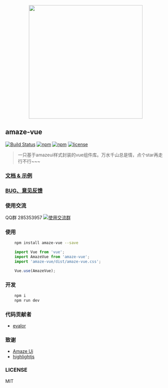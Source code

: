 <p align="center">
    <img src="http://upload.ouliu.net/i/20171213173701nhj03.jpeg" width="357" height="357">
</p>

## amaze-vue

[![Build Status](https://travis-ci.org/smokingRabbit/amaze-vue.svg?branch=master)](https://travis-ci.org/smokingRabbit/amaze-vue)
[![npm](https://img.shields.io/npm/v/amaze-vue.svg)](https://www.npmjs.com/package/amaze-vue)
[![npm](https://img.shields.io/npm/dm/amaze-vue.svg)](https://www.npmjs.com/package/amaze-vue)
[![license](https://img.shields.io/github/license/mashape/apistatus.svg?maxAge=2592000)](https://opensource.org/licenses/MIT)

> 一只基于amazeui样式封装的vue组件库。万水千山总是情，点个star再走行不行~~~

### [文档 & 示例 ](https://github.com/smokingRabbit/amaze-vue/)

### [BUG、意见反馈](https://github.com/smokingRabbit/amaze-vue/issues)

### 使用交流

QQ群 285353957
[![使用交流群](https://pub.idqqimg.com/wpa/images/group.png)](https://shang.qq.com/wpa/qunwpa?idkey=f69b9d7d833c074b4dc2c45d159e0ebaec4b6169a3cdbbe90fe644826af8c820)

### 使用

```bash
    npm install amaze-vue --save
```

```js
    import Vue from 'vue';
    import AmazeVue from 'amaze-vue';
    import 'amaze-vue/dist/amaze-vue.css';

    Vue.use(AmazeVue);
```

### 开发

```bash
    npm i
    npm run dev
```

### 代码贡献者

- [evalor](https://github.com/evalor)

### 致谢

- [Amaze Ui](http://www.amazeui.org/)
- [highlightjs](https://www.highlightjs.org/)

### LICENSE

MIT
